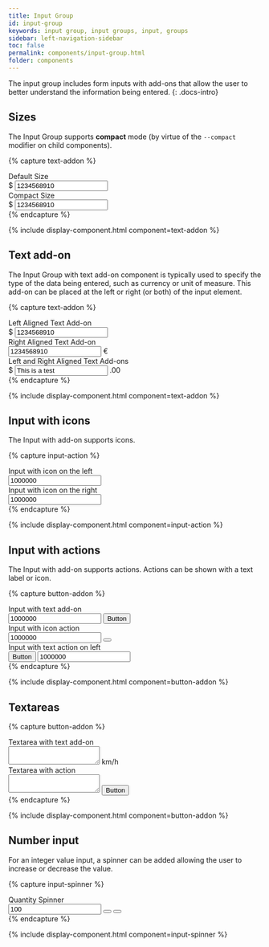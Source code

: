 ```yaml
---
title: Input Group
id: input-group
keywords: input group, input groups, input, groups
sidebar: left-navigation-sidebar
toc: false
permalink: components/input-group.html
folder: components
---
```


The input group includes form inputs with add-ons that allow the user to better understand the information being entered.
{: .docs-intro}


## Sizes

The Input Group supports **compact** mode (by virtue of the `--compact` modifier on child components).

{% capture text-addon %}
<div class="fd-form-item">
    <label class="fd-form-label" for="">Default Size </label>
    <div class="fd-input-group">
        <span class="fd-input-group__addon">$</span>
        <input class="fd-input fd-input-group__input" type="text" id="" name="" value="1234568910 ">
    </div>
</div>

<div class="fd-form-item">
    <label class="fd-form-label" for="">Compact Size </label>
    <div class="fd-input-group">
        <span class="fd-input-group__addon">$</span>
        <input class="fd-input fd-input--compact fd-input-group__input" type="text" id="" name="" value="1234568910 ">
    </div>
</div>
{% endcapture %}

{% include display-component.html component=text-addon %}


## Text add-on

The Input Group with text add-on component is typically used to specify the type of the data being entered, such as currency or unit of measure. This add-on can be placed at the left or right (or both) of the input element.

{% capture text-addon %}

<div class="fd-form-item">
    <label class="fd-form-label" for="">Left Aligned Text Add-on</label>
    <div class="fd-input-group">
        <span class="fd-input-group__addon">$</span>
        <input class="fd-input-group__input fd-input" type="text" id="" name="" value="1234568910 ">
    </div>
</div>

<div class="fd-form-item">
    <label class="fd-form-label" for="">Right Aligned Text Add-on</label>
    <div class="fd-input-group">
        <input class="fd-input-group__input fd-input" type="text" id="" name="" value="1234568910 ">
        <span class="fd-input-group__addon">€</span>
    </div>
</div>

<div class="fd-form-item">
    <label class="fd-form-label" for="">Left and Right Aligned Text Add-ons</label>
    <div class="fd-input-group">
        <span class="fd-input-group__addon">$</span>
        <input class="fd-input" type="text" id="" name="" value="This is a test">
        <span class="fd-input-group__addon">.00</span>
    </div>
</div>
{% endcapture %}

{% include display-component.html component=text-addon %}


## Input with icons

The Input with add-on supports icons.

{% capture input-action %}
<div class="fd-form-item">
    <label class="fd-form-label" for="">Input with icon on the left</label>
    <div class="fd-input-group">
        <span class="fd-input-group__addon">
            <span class="sap-icon--globe" role="presentation"></span>
        </span>
        <input class="fd-input fd-input-group__input" type="text" id="" name="" value="1000000">
    </div>
</div>

<div class="fd-form-item">
    <label class="fd-form-label" for="">Input with icon on the right</label>
    <div class="fd-input-group">
        <input class="fd-input fd-input-group__input" type="text" id="" name="" value="1000000">
        <span class="fd-input-group__addon">
            <span class="sap-icon--hide" role="presentation"></span>
        </span>
    </div>
</div>
{% endcapture %}

{% include display-component.html component=input-action %}


## Input with actions

The Input with add-on supports actions. Actions can be shown with a text label or icon.

{% capture button-addon %}
<div class="fd-form-item">
    <label class="fd-form-label" for="">Input with text add-on</label>
    <div class="fd-input-group">
        <input class="fd-input fd-input-group__input" type="text" id="" name="" value="1000000">
        <span class="fd-input-group__addon fd-input-group__addon--button">
            <button class="fd-button--light">
                Button
            </button>
        </span>
    </div>
</div>

<div class="fd-form-item">
    <label class="fd-form-label" for="">Input with icon action</label>
    <div class="fd-input-group">
        <input class="fd-input fd-input-group__input" type="text" id="" name="" value="1000000">
        <span class="fd-input-group__addon fd-input-group__addon--button">
            <button class="fd-button--icon fd-button--light sap-icon--navigation-down-arrow"></button>
        </span>
    </div>
</div>

<div class="fd-form-item">
    <label class="fd-form-label" for="">Input with text action on left</label>
    <div class="fd-input-group">
        <span class="fd-input-group__addon fd-input-group__addon--button">
            <button class="fd-button--light">
                Button
            </button>
        </span>
        <input class="fd-input fd-input-group__input" type="text" id="" name="" value="1000000">
    </div>
</div>
{% endcapture %}

{% include display-component.html component=button-addon %}


## Textareas

{% capture button-addon %}
<div class="fd-form-item">
    <label class="fd-form-label" for="">Textarea with text add-on</label>
    <div class="fd-input-group">
        <textarea class="fd-textarea fd-input-group__input" id=""></textarea>
        <span class="fd-input-group__addon">
            km/h
        </span>
    </div>
</div>

<div class="fd-form-item">
    <label class="fd-form-label" for="">Textarea with action</label>
    <div class="fd-input-group">
        <textarea class="fd-textarea fd-input-group__input" id=""></textarea>
        <span class="fd-input-group__addon fd-input-group__addon--button">
            <button class="fd-button--light">
                Button
            </button>
        </span>
    </div>
</div>
{% endcapture %}

{% include display-component.html component=button-addon %}


## Number input

For an integer value input, a spinner can be added allowing the user to increase or decrease the value.

{% capture input-spinner %}
<div class="fd-form-item">
    <label class="fd-form-label" for="">Quantity Spinner</label>
    <div class="fd-input-group">
        <input class="fd-input fd-input--no-number-spinner fd-input-group__input" id="spinner-1" type="number" value="100" />
        <span class="fd-input-group__addon fd-input-group__addon--button">
            <button class="fd-button--light fd-button--half sap-icon--slim-arrow-up" aria-label="Step up" onclick="document.getElementById('spinner-1').stepUp();"></button>
            <button class="fd-button--light fd-button--half sap-icon--slim-arrow-down" aria-label="Step down" onclick="document.getElementById('spinner-1').stepDown();"></button>
        </span>
    </div>
</div>
{% endcapture %}

{% include display-component.html component=input-spinner %}
